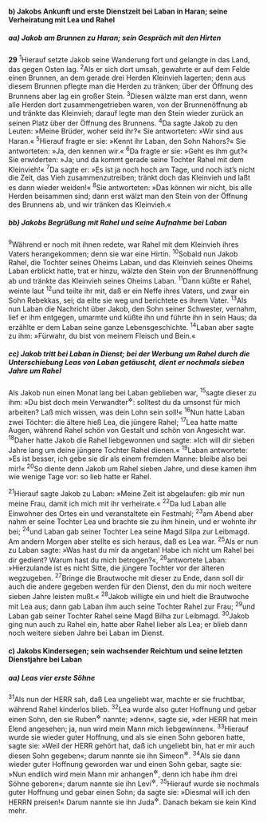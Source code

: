 #### b) Jakobs Ankunft und erste Dienstzeit bei Laban in Haran; seine Verheiratung mit Lea und Rahel

##### aa) Jakob am Brunnen zu Haran; sein Gespräch mit den Hirten

__29__
<sup>1</sup>Hierauf setzte Jakob seine Wanderung fort und gelangte in das Land, das gegen Osten lag.
<sup>2</sup>Als er sich dort umsah, gewahrte er auf dem Felde einen Brunnen, an dem gerade drei Herden Kleinvieh lagerten; denn aus diesem Brunnen pflegte man die Herden zu tränken; über der Öffnung des Brunnens aber lag ein großer Stein.
<sup>3</sup>Diesen wälzte man erst dann, wenn alle Herden dort zusammengetrieben waren, von der Brunnenöffnung ab und tränkte das Kleinvieh; darauf legte man den Stein wieder zurück an seinen Platz über der Öffnung des Brunnens.
<sup>4</sup>Da sagte Jakob zu den Leuten: »Meine Brüder, woher seid ihr?« Sie antworteten: »Wir sind aus Haran.«
<sup>5</sup>Hierauf fragte er sie: »Kennt ihr Laban, den Sohn Nahors?« Sie antworteten: »Ja, den kennen wir.«
<sup>6</sup>Da fragte er sie: »Geht es ihm gut?« Sie erwiderten: »Ja; und da kommt gerade seine Tochter Rahel mit dem Kleinvieh!«
<sup>7</sup>Da sagte er: »Es ist ja noch hoch am Tage, und noch ist’s nicht die Zeit, das Vieh zusammenzutreiben; tränkt doch das Kleinvieh und laßt es dann wieder weiden!«
<sup>8</sup>Sie antworteten: »Das können wir nicht, bis alle Herden beisammen sind; dann erst wälzt man den Stein von der Öffnung des Brunnens ab, und wir tränken das Kleinvieh.«

##### bb) Jakobs Begrüßung mit Rahel und seine Aufnahme bei Laban

<sup>9</sup>Während er noch mit ihnen redete, war Rahel mit dem Kleinvieh ihres Vaters herangekommen; denn sie war eine Hirtin.
<sup>10</sup>Sobald nun Jakob Rahel, die Tochter seines Oheims Laban, und das Kleinvieh seines Oheims Laban erblickt hatte, trat er hinzu, wälzte den Stein von der Brunnenöffnung ab und tränkte das Kleinvieh seines Oheims Laban.
<sup>11</sup>Dann küßte er Rahel, weinte laut
<sup>12</sup>und teilte ihr mit, daß er ein Neffe ihres Vaters, und zwar ein Sohn Rebekkas, sei; da eilte sie weg und berichtete es ihrem Vater.
<sup>13</sup>Als nun Laban die Nachricht über Jakob, den Sohn seiner Schwester, vernahm, lief er ihm entgegen, umarmte und küßte ihn und führte ihn in sein Haus; da erzählte er dem Laban seine ganze Lebensgeschichte.
<sup>14</sup>Laban aber sagte zu ihm: »Fürwahr, du bist von meinem Fleisch und Bein.«

##### cc) Jakob tritt bei Laban in Dienst; bei der Werbung um Rahel durch die Unterschiebung Leas von Laban getäuscht, dient er nochmals sieben Jahre um Rahel

Als Jakob nun einen Monat lang bei Laban geblieben war,
<sup>15</sup>sagte dieser zu ihm: »Du bist doch mein Verwandter<sup title="= Neffe">&#x2732;</sup>: solltest du da umsonst für mich arbeiten? Laß mich wissen, was dein Lohn sein soll!«
<sup>16</sup>Nun hatte Laban zwei Töchter: die ältere hieß Lea, die jüngere Rahel;
<sup>17</sup>Lea hatte matte Augen, während Rahel schön von Gestalt und schön von Angesicht war.
<sup>18</sup>Daher hatte Jakob die Rahel liebgewonnen und sagte: »Ich will dir sieben Jahre lang um deine jüngere Tochter Rahel dienen.«
<sup>19</sup>Laban antwortete: »Es ist besser, ich gebe sie dir als einem fremden Manne: bleibe also bei mir!«
<sup>20</sup>So diente denn Jakob um Rahel sieben Jahre, und diese kamen ihm wie wenige Tage vor: so lieb hatte er Rahel.

<sup>21</sup>Hierauf sagte Jakob zu Laban: »Meine Zeit ist abgelaufen: gib mir nun meine Frau, damit ich mich mit ihr verheirate.«
<sup>22</sup>Da lud Laban alle Einwohner des Ortes ein und veranstaltete ein Festmahl;
<sup>23</sup>am Abend aber nahm er seine Tochter Lea und brachte sie zu ihm hinein, und er wohnte ihr bei;
<sup>24</sup>und Laban gab seiner Tochter Lea seine Magd Silpa zur Leibmagd. Am andern Morgen aber stellte es sich heraus, daß es Lea war.
<sup>25</sup>Als er nun zu Laban sagte: »Was hast du mir da angetan! Habe ich nicht um Rahel bei dir gedient? Warum hast du mich betrogen?«,
<sup>26</sup>antwortete Laban: »Hierzulande ist es nicht Sitte, die jüngere Tochter vor der älteren wegzugeben.
<sup>27</sup>Bringe die Brautwoche mit dieser zu Ende, dann soll dir auch die andere gegeben werden für den Dienst, den du mir noch weitere sieben Jahre leisten mußt.«
<sup>28</sup>Jakob willigte ein und hielt die Brautwoche mit Lea aus; dann gab Laban ihm auch seine Tochter Rahel zur Frau;
<sup>29</sup>und Laban gab seiner Tochter Rahel seine Magd Bilha zur Leibmagd.
<sup>30</sup>Jakob ging nun auch zu Rahel ein, hatte aber Rahel lieber als Lea; er blieb dann noch weitere sieben Jahre bei Laban im Dienst.

#### c) Jakobs Kindersegen; sein wachsender Reichtum und seine letzten Dienstjahre bei Laban

##### aa) Leas vier erste Söhne

<sup>31</sup>Als nun der HERR sah, daß Lea ungeliebt war, machte er sie fruchtbar, während Rahel kinderlos blieb.
<sup>32</sup>Lea wurde also guter Hoffnung und gebar einen Sohn, den sie Ruben<sup title="d.h. Sehet ein Sohn!">&#x2732;</sup> nannte; »denn«, sagte sie, »der HERR hat mein Elend angesehen; ja, nun wird mein Mann mich liebgewinnen«.
<sup>33</sup>Hierauf wurde sie wieder guter Hoffnung, und als sie einen Sohn geboren hatte, sagte sie: »Weil der HERR gehört hat, daß ich ungeliebt bin, hat er mir auch diesen Sohn gegeben«; darum nannte sie ihn Simeon<sup title="d.h. Erhörung">&#x2732;</sup>.
<sup>34</sup>Als sie dann wieder guter Hoffnung geworden war und einen Sohn gebar, sagte sie: »Nun endlich wird mein Mann mir anhangen<sup title="oder: zugetan sein">&#x2732;</sup>, denn ich habe ihm drei Söhne geboren«; darum nannte sie ihn Levi<sup title="d.h. Anschließung, Anhänglichkeit">&#x2732;</sup>.
<sup>35</sup>Hierauf wurde sie nochmals guter Hoffnung und gebar einen Sohn; da sagte sie: »Diesmal will ich den HERRN preisen!« Darum nannte sie ihn Juda<sup title="d.h. Gegenstand des Preises">&#x2732;</sup>. Danach bekam sie kein Kind mehr.